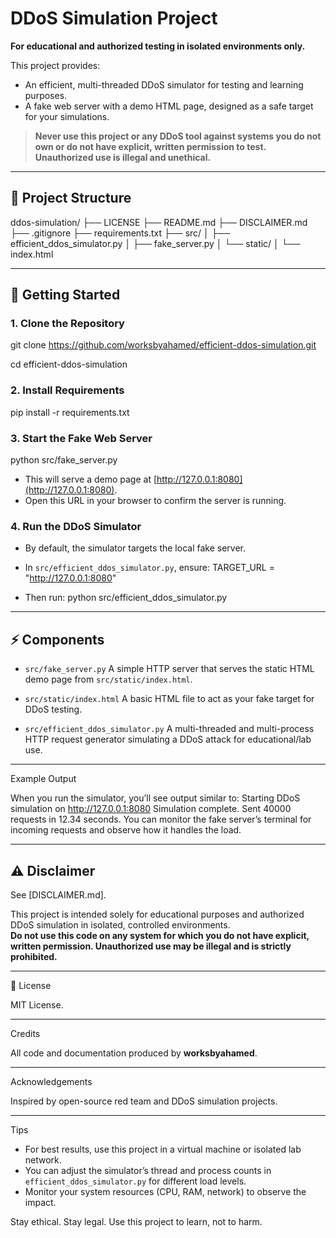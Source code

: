 # DDoS Simulation Project

**For educational and authorized testing in isolated environments only.**

This project provides:
- An efficient, multi-threaded DDoS simulator for testing and learning purposes.
- A fake web server with a demo HTML page, designed as a safe target for your simulations.

> **Never use this project or any DDoS tool against systems you do not own or do not have explicit, written permission to test. Unauthorized use is illegal and unethical.**

---

## 📁 Project Structure

ddos-simulation/
├── LICENSE
├── README.md
├── DISCLAIMER.md
├── .gitignore
├── requirements.txt
├── src/
│ ├── efficient_ddos_simulator.py
│ ├── fake_server.py
│ └── static/
│ └── index.html

---

## 🚀 Getting Started

### 1. Clone the Repository

git clone https://github.com/worksbyahamed/efficient-ddos-simulation.git

cd efficient-ddos-simulation

### 2. Install Requirements

pip install -r requirements.txt

### 3. Start the Fake Web Server

python src/fake_server.py

- This will serve a demo page at [http://127.0.0.1:8080](http://127.0.0.1:8080).
- Open this URL in your browser to confirm the server is running.

### 4. Run the DDoS Simulator

- By default, the simulator targets the local fake server.
- In `src/efficient_ddos_simulator.py`, ensure:
TARGET_URL = "http://127.0.0.1:8080"

- Then run:
python src/efficient_ddos_simulator.py

---

## ⚡ Components

- `src/fake_server.py`
A simple HTTP server that serves the static HTML demo page from `src/static/index.html`.

- `src/static/index.html`
A basic HTML file to act as your fake target for DDoS testing.

- `src/efficient_ddos_simulator.py`
A multi-threaded and multi-process HTTP request generator simulating a DDoS attack for educational/lab use.

---
Example Output

When you run the simulator, you’ll see output similar to:
Starting DDoS simulation on http://127.0.0.1:8080
Simulation complete. Sent 40000 requests in 12.34 seconds.
You can monitor the fake server’s terminal for incoming requests and observe how it handles the load.

---

## ⚠️ Disclaimer

See [DISCLAIMER.md].

This project is intended solely for educational purposes and authorized DDoS simulation in isolated, controlled environments.  
**Do not use this code on any system for which you do not have explicit, written permission. Unauthorized use may be illegal and is strictly prohibited.**

---

📄 License

MIT License.

---

Credits

All code and documentation produced by **worksbyahamed**.

---

Acknowledgements

Inspired by open-source red team and DDoS simulation projects.

---

Tips
- For best results, use this project in a virtual machine or isolated lab network.
- You can adjust the simulator’s thread and process counts in `efficient_ddos_simulator.py` for different load levels.
- Monitor your system resources (CPU, RAM, network) to observe the impact.

Stay ethical. Stay legal. Use this project to learn, not to harm.
